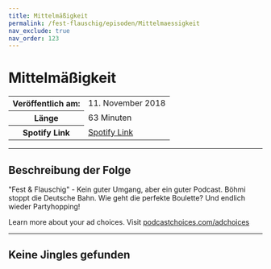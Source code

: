 ```yaml
---
title: Mittelmäßigkeit
permalink: /fest-flauschig/episoden/Mittelmaessigkeit
nav_exclude: true
nav_order: 123
---
```


# Mittelmäßigkeit
<table class="resp-table dcf-table dcf-table-responsive dcf-table-bordered dcf-table-striped dcf-w-100%">
                    <tbody>
                        <tr>
                            <th scope="row">Veröffentlich am:</th>
                            <td data-label="Veröffentlich am:">11. November 2018</td>
                        </tr>
                        <tr>
                            <th scope="row">Länge </th>
                            <td data-label="Länge ">63 Minuten</td>
                        </tr><tr>
                                <th scope="row">Spotify Link</th>
                                <td data-label="Spotify Link"><a href="https://open.spotify.com/episode/1iNLmb1yLob7KAuz99iSIM">Spotify Link</a></td>
                            </tr></tbody>
                </table>

***

## Beschreibung der Folge

<div>
"Fest &amp; Flauschig" - Kein guter Umgang, aber ein guter Podcast. Böhmi stoppt die Deutsche Bahn. Wie geht die perfekte Boulette? Und endlich wieder Partyhopping! <p> </p><p>Learn more about your ad choices. Visit <a href="https://podcastchoices.com/adchoices">podcastchoices.com/adchoices</a></p>  
</div>

***

## Keine Jingles gefunden